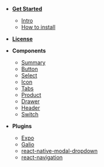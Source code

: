 * [**Get Started**](/)

  * [Intro](/)
  * [How to install](install.md)

* [**License**](license.md)

* **Components**

  * [Summary](components/summary.md)
  * [Button](components/button.md)
  * [Select](components/select.md)
  * [Icon](components/icon.md)
  * [Tabs](components/tabs.md)
  * [Product](components/product.md)
  * [Drawer](components/drawer.md)
  * [Header](components/header.md)
  * [Switch](components/switch.md)

* **Plugins**

  * [Expo](plugins/expo.md)
  * [Galio](plugins/galio.md)
  * [react-native-modal-dropdown](plugins/modal-dropdown.md)
  * [react-navigation](plugins/navigation.md)